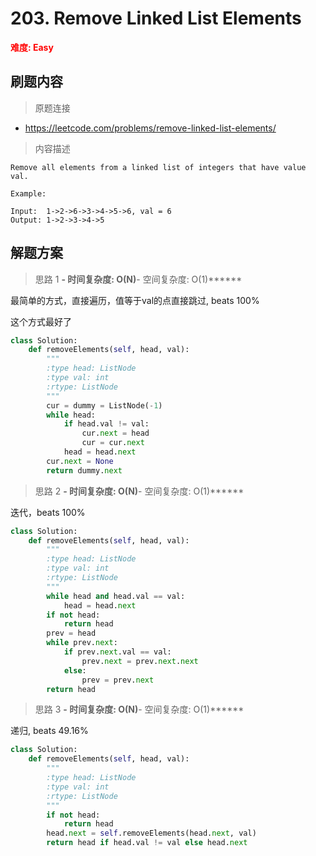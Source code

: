 # 203. Remove Linked List Elements

**<font color=red>难度: Easy</font>**

## 刷题内容

> 原题连接

* https://leetcode.com/problems/remove-linked-list-elements/

> 内容描述

```
Remove all elements from a linked list of integers that have value val.

Example:

Input:  1->2->6->3->4->5->6, val = 6
Output: 1->2->3->4->5
```

## 解题方案

> 思路 1
******- 时间复杂度: O(N)******- 空间复杂度: O(1)******


最简单的方式，直接遍历，值等于val的点直接跳过, beats 100%

这个方式最好了


```python
class Solution:
    def removeElements(self, head, val):
        """
        :type head: ListNode
        :type val: int
        :rtype: ListNode
        """
        cur = dummy = ListNode(-1)
        while head:
            if head.val != val:
                cur.next = head
                cur = cur.next
            head = head.next
        cur.next = None
        return dummy.next
```

> 思路 2
******- 时间复杂度: O(N)******- 空间复杂度: O(1)******

迭代，beats 100%

```python
class Solution:
    def removeElements(self, head, val):
        """
        :type head: ListNode
        :type val: int
        :rtype: ListNode
        """
        while head and head.val == val:
            head = head.next
        if not head:
            return head
        prev = head
        while prev.next:
            if prev.next.val == val:
                prev.next = prev.next.next
            else:
                prev = prev.next
        return head
```

> 思路 3
******- 时间复杂度: O(N)******- 空间复杂度: O(1)******


递归, beats 49.16%

```python
class Solution:
    def removeElements(self, head, val):
        """
        :type head: ListNode
        :type val: int
        :rtype: ListNode
        """
        if not head:
            return head
        head.next = self.removeElements(head.next, val)
        return head if head.val != val else head.next
```
